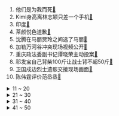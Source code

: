 1. 他们是为我而死[:link:](https://s.weibo.com/weibo?q=%23他们是为我而死%23&Refer=top)
2. Kimi身高离林志颖只差一个手机[:link:](https://s.weibo.com/weibo?q=%23Kimi身高离林志颖只差一个手机%23&Refer=top)
3. 印度[:link:](https://s.weibo.com/weibo?q=%23印度%23&Refer=top)
4. 茶颜悦色道歉[:link:](https://s.weibo.com/weibo?q=%23茶颜悦色道歉%23&Refer=top)
5. 沈腾在马丽贾玲之间选了马丽[:link:](https://s.weibo.com/weibo?q=%23沈腾在马丽贾玲之间选了马丽%23&Refer=top)
6. 加勒万河谷冲突现场视频公开[:link:](https://s.weibo.com/weibo?q=%23加勒万河谷冲突现场视频公开%23&Refer=top)
7. 重庆政法委副书记谭晓荣主动投案[:link:](https://s.weibo.com/weibo?q=%23重庆政法委副书记谭晓荣主动投案%23&Refer=top)
8. 祁发宝自己背柴100斤让战士背不超50斤[:link:](https://s.weibo.com/weibo?q=%23祁发宝自己背柴100斤让战士背不超50斤%23&Refer=top)
9. 卫国戍边烈士遗骸交接现场画面[:link:](https://s.weibo.com/weibo?q=%23卫国戍边烈士遗骸交接现场画面%23&Refer=top)
10. 陈伟霆评价范丞丞[:link:](https://s.weibo.com/weibo?q=%23陈伟霆评价范丞丞%23&Refer=top)
<details>
<summary>11 ~ 20</summary>

11. 我国应急批准16个新冠疫苗临床试验[:link:](https://s.weibo.com/weibo?q=%23我国应急批准16个新冠疫苗临床试验%23&Refer=top)
12. 禁止寄递钢丝棉烟花冷光烟花[:link:](https://s.weibo.com/weibo?q=%23禁止寄递钢丝棉烟花冷光烟花%23&Refer=top)
13. 顶楼[:link:](https://s.weibo.com/weibo?q=%23顶楼%23&Refer=top)
14. 杨幂让沈腾说出华晨宇的三首歌[:link:](https://s.weibo.com/weibo?q=%23杨幂让沈腾说出华晨宇的三首歌%23&Refer=top)
15. 王祖蓝是阿朵本朵吧[:link:](https://s.weibo.com/weibo?q=%23王祖蓝是阿朵本朵吧%23&Refer=top)
16. 五年前的沈腾[:link:](https://s.weibo.com/weibo?q=%23五年前的沈腾%23&Refer=top)
17. 车厘子的梗有多好笑[:link:](https://s.weibo.com/weibo?q=%23车厘子的梗有多好笑%23&Refer=top)
18. 网友喊话金晨是不是拿错行李箱[:link:](https://s.weibo.com/weibo?q=%23网友喊话金晨是不是拿错行李箱%23&Refer=top)
19. 关晓彤 我的假发亮到想对着它许愿[:link:](https://s.weibo.com/weibo?q=%23关晓彤%20我的假发亮到想对着它许愿%23&Refer=top)
20. 丈夫去世了债该不该还[:link:](https://s.weibo.com/weibo?q=%23丈夫去世了债该不该还%23&Refer=top)
</details>
<details>
<summary>21 ~ 30</summary>

21. 肇庆一中学前桥梁断裂[:link:](https://s.weibo.com/weibo?q=%23肇庆一中学前桥梁断裂%23&Refer=top)
22. 祖国山河寸土不让[:link:](https://s.weibo.com/weibo?q=%23祖国山河寸土不让%23&Refer=top)
23. 汪苏泷半月板手术住院小记[:link:](https://s.weibo.com/weibo?q=%23汪苏泷半月板手术住院小记%23&Refer=top)
24. 4名牺牲边防英雄的照片[:link:](https://s.weibo.com/weibo?q=%234名牺牲边防英雄的照片%23&Refer=top)
25. 当鸟类都长了屁股[:link:](https://s.weibo.com/weibo?q=%23当鸟类都长了屁股%23&Refer=top)
26. 一个战士就是一座界碑[:link:](https://s.weibo.com/weibo?q=%23一个战士就是一座界碑%23&Refer=top)
27. 青你3记者会是李宇春的点子[:link:](https://s.weibo.com/weibo?q=%23青你3记者会是李宇春的点子%23&Refer=top)
28. 永远的第一名[:link:](https://s.weibo.com/weibo?q=%23永远的第一名%23&Refer=top)
29. 戍边英雄面对数倍外军张开双臂阻拦[:link:](https://s.weibo.com/weibo?q=%23戍边英雄面对数倍外军张开双臂阻拦%23&Refer=top)
30. 特斯拉美国调价[:link:](https://s.weibo.com/weibo?q=%23特斯拉美国调价%23&Refer=top)
</details>
<details>
<summary>31 ~ 40</summary>

31. 蔡国庆模仿易烊千玺[:link:](https://s.weibo.com/weibo?q=%23蔡国庆模仿易烊千玺%23&Refer=top)
32. 南京雨花台梅花盛开[:link:](https://s.weibo.com/weibo?q=%23南京雨花台梅花盛开%23&Refer=top)
33. 华晨宇关晓彤演我的少女时代[:link:](https://s.weibo.com/weibo?q=%23华晨宇关晓彤演我的少女时代%23&Refer=top)
34. 檀健次祝时代少年团永远不糊[:link:](https://s.weibo.com/weibo?q=%23檀健次祝时代少年团永远不糊%23&Refer=top)
35. 虞书欣的伴舞好漂亮[:link:](https://s.weibo.com/weibo?q=%23虞书欣的伴舞好漂亮%23&Refer=top)
36. 士兵突击剧组重聚[:link:](https://s.weibo.com/weibo?q=%23士兵突击剧组重聚%23&Refer=top)
37. 自我感动是什么体验[:link:](https://s.weibo.com/weibo?q=%23自我感动是什么体验%23&Refer=top)
38. 湖北十堰万株樱花盛开[:link:](https://s.weibo.com/weibo?q=%23湖北十堰万株樱花盛开%23&Refer=top)
39. 华春莹称种族灭绝在中国是世纪谎言[:link:](https://s.weibo.com/weibo?q=%23华春莹称种族灭绝在中国是世纪谎言%23&Refer=top)
40. 韩国发现一条神秘地道[:link:](https://s.weibo.com/weibo?q=%23韩国发现一条神秘地道%23&Refer=top)
</details>
<details>
<summary>41 ~ 50</summary>

41. 一切矛盾用四个字可以平息[:link:](https://s.weibo.com/weibo?q=%23一切矛盾用四个字可以平息%23&Refer=top)
42. 深圳地铁[:link:](https://s.weibo.com/weibo?q=%23深圳地铁%23&Refer=top)
43. 重伤的戍边英雄曾为受伤战友落泪[:link:](https://s.weibo.com/weibo?q=%23重伤的戍边英雄曾为受伤战友落泪%23&Refer=top)
44. 被平台套路了怎么办[:link:](https://s.weibo.com/weibo?q=%23被平台套路了怎么办%23&Refer=top)
45. 火币[:link:](https://s.weibo.com/weibo?q=%23火币%23&Refer=top)
46. 面试时手机响了怎么办[:link:](https://s.weibo.com/weibo?q=%23面试时手机响了怎么办%23&Refer=top)
47. 西部战区陆军发布视频致敬戍边卫士[:link:](https://s.weibo.com/weibo?q=%23西部战区陆军发布视频致敬戍边卫士%23&Refer=top)
48. 赘婿[:link:](https://s.weibo.com/weibo?q=%23赘婿%23&Refer=top)
49. 至少8位外国元首首脑接种中国疫苗[:link:](https://s.weibo.com/weibo?q=%23至少8位外国元首首脑接种中国疫苗%23&Refer=top)
50. 2021网上年货节零售额超9000亿元[:link:](https://s.weibo.com/weibo?q=%232021网上年货节零售额超9000亿元%23&Refer=top)
</details>
